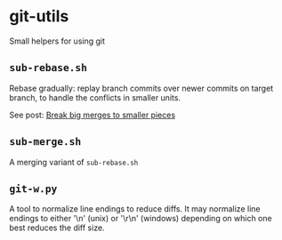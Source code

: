 # git-utils
Small helpers for using git

## `sub-rebase.sh`

Rebase gradually: replay branch commits over newer commits on target branch, to handle the conflicts in smaller units.

See post: [Break big merges to smaller pieces](https://yairchu.github.io/posts/split-merge-to-smaller-pieces)

## `sub-merge.sh`

A merging variant of `sub-rebase.sh`

## `git-w.py`

A tool to normalize line endings to reduce diffs.
It may normalize line endings to either '\n' (unix) or '\r\n' (windows)
depending on which one best reduces the diff size.
